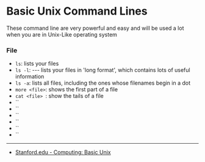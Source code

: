 # Basic Unix Command Lines

These command line are very powerful and easy and will be used a lot when you are in Unix-Like operating system

### File
* `ls`: lists your files 
* `ls -l`:  --- lists your files in 'long format', which contains lots of useful information
* `ls -a`: lists all files, including the ones whose filenames begin in a dot
* `more <file>`: shows the first part of a file
* `cat <file> `: show the tails of a file
* ``
* ``
* ``
* ``
* ``
* ``

---
* [Stanford.edu - Computing: Basic Unix](http://mally.stanford.edu/~sr/computing/basic-unix.html) 